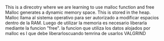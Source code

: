 This is a direcotry where we are learning to use malloc function and free
Malloc generates a dynamic memory space. This is stored in the heap.
Malloc llama al sistema operativo para ser autorizado a modificar espacios dentro de la RAM.
Luego de utilizar la memoria es necesario liberarla mediante la funcion "free".
la funcion que utiliza los datos alojados por malloc es l que debe liberarloscuando temrina de usarlos 
VALGRIND
